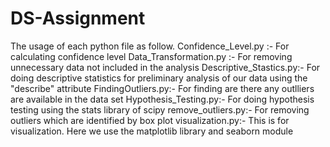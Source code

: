 # DS-Assignment

The usage of each python file as follow.
Confidence_Level.py :- For calculating confidence level
Data_Transformation.py :- For removing unnecessary data not included in the analysis
Descriptive_Stastics.py:- For doing descriptive statistics for preliminary analysis of our data using the "describe" attribute
FindingOutliers.py:- For finding are there any outlliers are available in the data set
Hypothesis_Testing.py:- For doing hypothesis testing using the stats library of scipy
remove_outliers.py:- For removing outliers which are identified by box plot
visualization.py:- This is for visualization. Here we use the matplotlib library and seaborn module 
